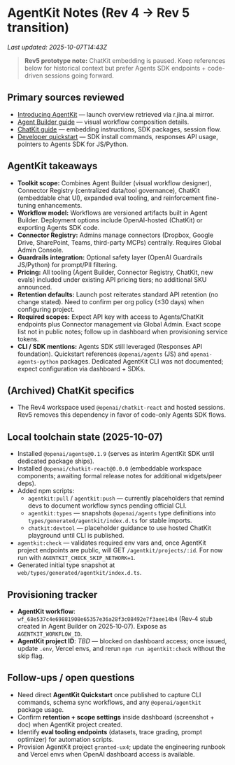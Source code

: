 # AgentKit Notes (Rev 4 → Rev 5 transition)

_Last updated: 2025-10-07T14:43Z_

> **Rev5 prototype note:** ChatKit embedding is paused. Keep references below for historical context but prefer Agents SDK endpoints + code-driven sessions going forward.

## Primary sources reviewed
- [Introducing AgentKit](https://openai.com/index/introducing-agentkit/) — launch overview retrieved via r.jina.ai mirror.
- [Agent Builder guide](https://platform.openai.com/docs/guides/agent-builder) — visual workflow composition details.
- [ChatKit guide](https://platform.openai.com/docs/guides/chatkit) — embedding instructions, SDK packages, session flow.
- [Developer quickstart](https://platform.openai.com/docs/quickstart/agentkit) — SDK install commands, responses API usage, pointers to Agents SDK for JS/Python.

## AgentKit takeaways
- **Toolkit scope:** Combines Agent Builder (visual workflow designer), Connector Registry (centralized data/tool governance), ChatKit (embeddable chat UI), expanded eval tooling, and reinforcement fine-tuning enhancements.
- **Workflow model:** Workflows are versioned artifacts built in Agent Builder. Deployment options include OpenAI-hosted (ChatKit) or exporting Agents SDK code.
- **Connector Registry:** Admins manage connectors (Dropbox, Google Drive, SharePoint, Teams, third-party MCPs) centrally. Requires Global Admin Console.
- **Guardrails integration:** Optional safety layer (OpenAI Guardrails JS/Python) for prompt/PII filtering.
- **Pricing:** All tooling (Agent Builder, Connector Registry, ChatKit, new evals) included under existing API pricing tiers; no additional SKU announced.
- **Retention defaults:** Launch post reiterates standard API retention (no change stated). Need to confirm per org policy (≤30 days) when configuring project.
- **Required scopes:** Expect API key with access to Agents/ChatKit endpoints plus Connector management via Global Admin. Exact scope list not in public notes; follow up in dashboard when provisioning service tokens.
- **CLI / SDK mentions:** Agents SDK still leveraged (Responses API foundation). Quickstart references `@openai/agents` (JS) and `openai-agents-python` packages. Dedicated AgentKit CLI was not documented; expect configuration via dashboard + SDKs.

## (Archived) ChatKit specifics
- The Rev4 workspace used `@openai/chatkit-react` and hosted sessions. Rev5 removes this dependency in favor of code-only Agents SDK flows.

## Local toolchain state (2025-10-07)
- Installed `@openai/agents@0.1.9` (serves as interim AgentKit SDK until dedicated package ships).
- Installed `@openai/chatkit-react@0.0.0` (embeddable workspace components; awaiting formal release notes for additional widgets/peer deps).
- Added npm scripts:
  - `agentkit:pull` / `agentkit:push` — currently placeholders that remind devs to document workflow syncs pending official CLI.
  - `agentkit:types` — snapshots `@openai/agents` type definitions into `types/generated/agentkit/index.d.ts` for stable imports.
  - `chatkit:devtool` — placeholder guidance to use hosted ChatKit playground until CLI is published.
- `agentkit:check` — validates required env vars and, once AgentKit project endpoints are public, will GET `/agentkit/projects/:id`. For now run with `AGENTKIT_CHECK_SKIP_NETWORK=1`.
- Generated initial type snapshot at `web/types/generated/agentkit/index.d.ts`.

## Provisioning tracker
- **AgentKit workflow**: `wf_68e537c4e69881908e65357e36a28f3c08492e7f3aee14b4` (Rev‑4 stub created in Agent Builder on 2025‑10‑07). Expose as `AGENTKIT_WORKFLOW_ID`.
- **AgentKit project ID**: _TBD_ — blocked on dashboard access; once issued, update `.env`, Vercel envs, and rerun `npm run agentkit:check` without the skip flag.

## Follow-ups / open questions
- Need direct **AgentKit Quickstart** once published to capture CLI commands, schema sync workflows, and any `@openai/agentkit` package usage.
- Confirm **retention + scope settings** inside dashboard (screenshot + doc) when AgentKit project created.
- Identify **eval tooling endpoints** (datasets, trace grading, prompt optimizer) for automation scripts.
- Provision AgentKit project `granted-ux4`; update the engineering runbook and Vercel envs when OpenAI dashboard access is available.
